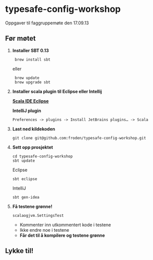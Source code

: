 typesafe-config-workshop
========================

Oppgaver til faggruppemøte den 17.09.13

Før møtet
----------

1. **Installer SBT 0.13**
    
        brew install sbt
    
   eller

        brew update
        brew upgrade sbt

2. **Installer scala plugin til Eclipse eller Intellij**

   **[Scala IDE Eclipse](http://scala-ide.org/)**

   **IntelliJ plugin**

       Preferences -> plugins -> Install JetBrains plugins… -> Scala

3. **Last ned kildekoden**
       
       git clone git@github.com:froden/typesafe-config-workshop.git

4. **Sett opp prosjektet**

       cd typesafe-config-workshop
       sbt update

   Eclipse
   
       sbt eclipse
   
   IntelliJ
   
       sbt gen-idea

5. **Få testene grønne!**
   
       scalaogjvm.SettingsTest
   
   * Kommenter inn utkommentert kode i testene
   * Ikke endre noe i testene
   * **Får det til å kompilere og testene grønne**
   
Lykke til!
----------